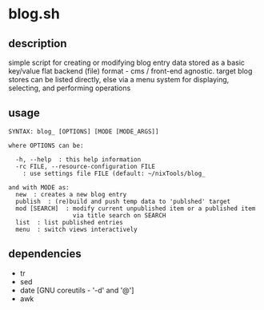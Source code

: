 # blog.sh

## description
simple script for creating or modifying blog entry data stored as a basic key/value flat backend (file) format - cms / front-end agnostic. target blog stores can be listed directly, else via a menu system for displaying, selecting, and performing operations

## usage
```
SYNTAX: blog_ [OPTIONS] [MODE [MODE_ARGS]]

where OPTIONS can be:

  -h, --help  : this help information
  -rc FILE, --resource-configuration FILE
    : use settings file FILE (default: ~/nixTools/blog_

and with MODE as:
  new  : creates a new blog entry
  publish  : (re)build and push temp data to 'publshed' target
  mod [SEARCH]  : modify current unpublished item or a published item
                  via title search on SEARCH
  list  : list published entries
  menu  : switch views interactively
```

## dependencies
- tr
- sed
- date [GNU coreutils - '-d' and '@']
- awk
